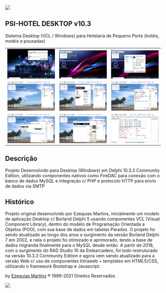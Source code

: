 <img src="psi-software.png" width="100"><br>
## PSI-HOTEL DESKTOP v10.3
Sistema Desktop (VCL / Windows) para Hotelaria de Pequeno Porte (hotéis, motéis e pousadas)<br>
<table>
  <tbody>
    <tr>
      <td><img src="Imagens/t1.png" class="responsive"></td>
      <td><img src="Imagens/t2.png" class="responsive"></td>
      <td><img src="Imagens/t3.png" class="responsive"></td>
    </tr>
    <tr>
      <td><img src="Imagens/t4.png" class="responsive"></td>
      <td><img src="Imagens/t5.png" class="responsive"></td>
      <td><img src="Imagens/t6.png" class="responsive"></td>
    </tr>
    <tr>
      <td><img src="Imagens/t7.png" class="responsive"></td>
      <td><img src="Imagens/t8.png" class="responsive"></td>
      <td><img src="Imagens/t9.png" class="responsive"></td>
    </tr>
  </tbody>
</table>

## Descrição
Projeto Desenvolvido para Desktop (Windows) em Delphi 10.3.3 Community Edition, utilizando componentes nativos como FireDAC para conexão
com o banco de dados MySQL e integração c/ PHP e protocolo HTTP para envio de dados via SMTP

## Histórico<br>
Projeto original desenvolvido por Ezequias Martins, inicialmente um modelo de aplicação Desktop c/ Borland Delphi 5 usando componentes VCL (Visual Component Library), dentro do modelo de Programação Orientada a Objetos (POO), com sua base de dados em tabelas Paradox. O projeto foi sendo atualizado ao longo dos anos o surgimento da versão Borland Delphi 7 em 2002, e nela o projeto foi otimizado e aprimorado, tendo a base de dados migranda finalmente para o MySQL desde então. A partir de 2018, com o surgimento do RAD Studio 10 da Embarcadero, foi todo restruturado na versão 10.3.3 Community Edition e agora vem sendo atualizado para a versão Web c/ uso de componentes Intraweb + templates em HTML5/CSS, utilizando o framework Bootstrap e Javascript.

by <a href="https://ezequiasmartins.blogspot.com/" target="_blank">Ezequias Martins</a> ® 1999-2021 Direitos Reservados
<p><a href="https://ezequiasmartins.blogspot.com/" target="_blank"><img src="assinatura.jpg"></a></p>
